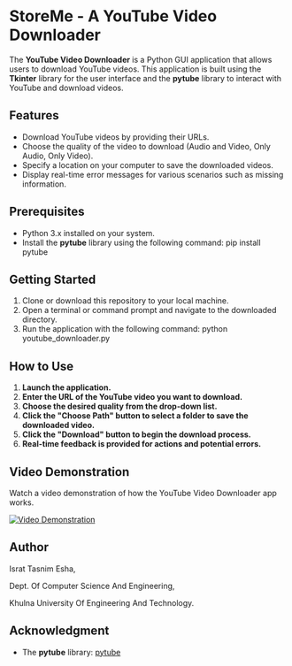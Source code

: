 # StoreMe - A YouTube Video Downloader

The **YouTube Video Downloader** is a Python GUI application that allows users to download YouTube videos. This application is built using the **Tkinter** library for the user interface and the **pytube** library to interact with YouTube and download videos.

## Features

- Download YouTube videos by providing their URLs.
- Choose the quality of the video to download (Audio and Video, Only Audio, Only Video).
- Specify a location on your computer to save the downloaded videos.
- Display real-time error messages for various scenarios such as missing information.

## Prerequisites

- Python 3.x installed on your system.
- Install the **pytube** library using the following command: pip install pytube

## Getting Started

1. Clone or download this repository to your local machine.
2. Open a terminal or command prompt and navigate to the downloaded directory.
3. Run the application with the following command: python youtube_downloader.py


## How to Use

1. **Launch the application.**
2. **Enter the URL of the YouTube video you want to download.**
3. **Choose the desired quality from the drop-down list.**
4. **Click the "Choose Path" button to select a folder to save the downloaded video.**
5. **Click the "Download" button to begin the download process.**
6. **Real-time feedback is provided for actions and potential errors.**

## Video Demonstration

Watch a video demonstration of how the YouTube Video Downloader app works.

[![Video Demonstration](https://github.com/IsratTasnimEsha/YouTube-Downloader/assets/88322977/978f5473-7ef2-4945-9685-55a6d6759b4e)](https://github.com/IsratTasnimEsha/YouTube-Downloader/assets/88322977/978f5473-7ef2-4945-9685-55a6d6759b4e)

## Author

Israt Tasnim Esha,

Dept. Of Computer Science And Engineering,

Khulna University Of Engineering And Technology.

## Acknowledgment

- The **pytube** library: [pytube](https://github.com/nficano/pytube)
